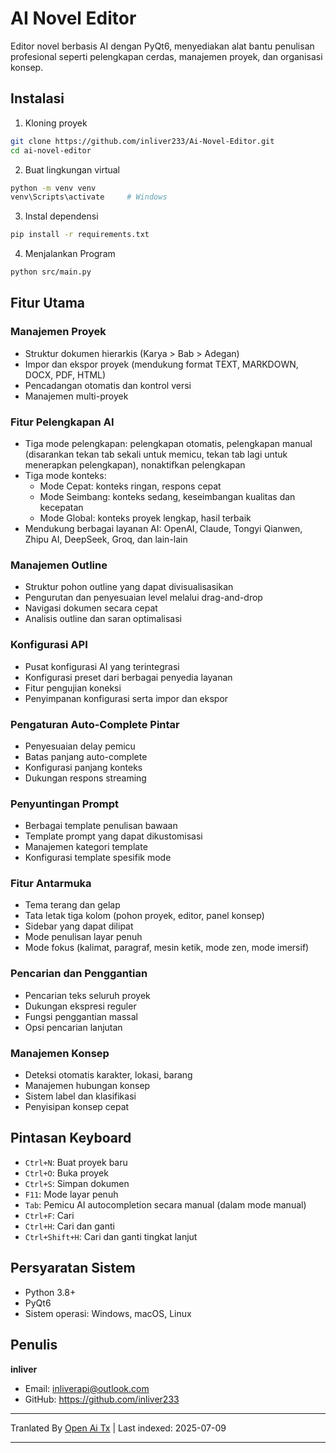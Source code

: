 # AI Novel Editor

Editor novel berbasis AI dengan PyQt6, menyediakan alat bantu penulisan profesional seperti pelengkapan cerdas, manajemen proyek, dan organisasi konsep.

## Instalasi

1. Kloning proyek
```bash
git clone https://github.com/inliver233/Ai-Novel-Editor.git
cd ai-novel-editor
```

2. Buat lingkungan virtual
```bash
python -m venv venv
venv\Scripts\activate     # Windows
```

3. Instal dependensi
```bash
pip install -r requirements.txt
```
4. Menjalankan Program
```bash
python src/main.py
```

## Fitur Utama

### Manajemen Proyek
- Struktur dokumen hierarkis (Karya > Bab > Adegan)
- Impor dan ekspor proyek (mendukung format TEXT, MARKDOWN, DOCX, PDF, HTML)
- Pencadangan otomatis dan kontrol versi
- Manajemen multi-proyek

### Fitur Pelengkapan AI
- Tiga mode pelengkapan: pelengkapan otomatis, pelengkapan manual (disarankan tekan tab sekali untuk memicu, tekan tab lagi untuk menerapkan pelengkapan), nonaktifkan pelengkapan
- Tiga mode konteks:
  - Mode Cepat: konteks ringan, respons cepat
  - Mode Seimbang: konteks sedang, keseimbangan kualitas dan kecepatan
  - Mode Global: konteks proyek lengkap, hasil terbaik
- Mendukung berbagai layanan AI: OpenAI, Claude, Tongyi Qianwen, Zhipu AI, DeepSeek, Groq, dan lain-lain
### Manajemen Outline
- Struktur pohon outline yang dapat divisualisasikan
- Pengurutan dan penyesuaian level melalui drag-and-drop
- Navigasi dokumen secara cepat
- Analisis outline dan saran optimalisasi

### Konfigurasi API
- Pusat konfigurasi AI yang terintegrasi
- Konfigurasi preset dari berbagai penyedia layanan
- Fitur pengujian koneksi
- Penyimpanan konfigurasi serta impor dan ekspor

### Pengaturan Auto-Complete Pintar
- Penyesuaian delay pemicu
- Batas panjang auto-complete
- Konfigurasi panjang konteks
- Dukungan respons streaming

### Penyuntingan Prompt
- Berbagai template penulisan bawaan
- Template prompt yang dapat dikustomisasi
- Manajemen kategori template
- Konfigurasi template spesifik mode
### Fitur Antarmuka
- Tema terang dan gelap
- Tata letak tiga kolom (pohon proyek, editor, panel konsep)
- Sidebar yang dapat dilipat
- Mode penulisan layar penuh
- Mode fokus (kalimat, paragraf, mesin ketik, mode zen, mode imersif)

### Pencarian dan Penggantian
- Pencarian teks seluruh proyek
- Dukungan ekspresi reguler
- Fungsi penggantian massal
- Opsi pencarian lanjutan

### Manajemen Konsep
- Deteksi otomatis karakter, lokasi, barang
- Manajemen hubungan konsep
- Sistem label dan klasifikasi
- Penyisipan konsep cepat

## Pintasan Keyboard
- `Ctrl+N`: Buat proyek baru
- `Ctrl+O`: Buka proyek
- `Ctrl+S`: Simpan dokumen
- `F11`: Mode layar penuh
- `Tab`: Pemicu AI autocompletion secara manual (dalam mode manual)
- `Ctrl+F`: Cari
- `Ctrl+H`: Cari dan ganti
- `Ctrl+Shift+H`: Cari dan ganti tingkat lanjut


## Persyaratan Sistem

- Python 3.8+
- PyQt6
- Sistem operasi: Windows, macOS, Linux

## Penulis

**inliver**
- Email: inliverapi@outlook.com  
- GitHub: https://github.com/inliver233

---

Tranlated By [Open Ai Tx](https://github.com/OpenAiTx/OpenAiTx) | Last indexed: 2025-07-09

---